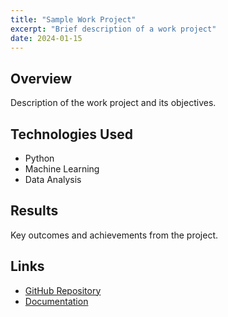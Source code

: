 ```yaml
---
title: "Sample Work Project"
excerpt: "Brief description of a work project"
date: 2024-01-15
---
```


## Overview
Description of the work project and its objectives.

## Technologies Used
- Python
- Machine Learning
- Data Analysis

## Results
Key outcomes and achievements from the project.

## Links
- [GitHub Repository](#)
- [Documentation](#)